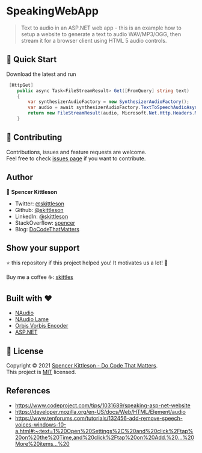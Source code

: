 ﻿# SpeakingWebApp
> Text to audio in an ASP.NET web app - this is an example how to setup a website to generate a text to audio WAV/MP3/OGG, then stream it for a browser client using HTML 5 audio controls.

<!-- ## ✨ Demo

![Demo gif](demo.gif) -->

## 🚀 Quick Start

Download the latest and run

```csharp
 [HttpGet]
    public async Task<FileStreamResult> Get([FromQuery] string text)
    {
        var synthesizerAudioFactory = new SynthesizerAudioFactory();
        var audio = await synthesizerAudioFactory.TextToSpeechAudioAsync(text, SynthesizerAudioFactory.AUDIO_FORMAT.MP3);
        return new FileStreamResult(audio, Microsoft.Net.Http.Headers.MediaTypeHeaderValue.Parse("audio/mpeg"));
    }
```

## 🤝 Contributing

Contributions, issues and feature requests are welcome.<br />
Feel free to check [issues page](https://github.com/skittleson/GcodeController/issues) if you want to contribute.<br />

## Author

👤 **Spencer Kittleson**

- Twitter: [@skittleson](https://twitter.com/skittleson)
- Github: [@skittleson](https://github.com/skittleson)
- LinkedIn: [@skittleson](https://www.linkedin.com/in/skittleson)
- StackOverflow: [spencer](https://stackoverflow.com/users/2414540/spencer)
- Blog: [DoCodeThatMatters](https://docodethatmatters.com)

## Show your support

⭐️ this repository if this project helped you! It motivates us a lot! 👋

Buy me a coffee ☕: <a href="https://www.buymeacoffee.com/skittles">skittles</a><br />

## Built with ♥

- [NAudio](https://github.com/naudio/NAudio)
- [NAudio Lame](https://github.com/Corey-M/NAudio.Lame)
- [Orbis Vorbis Encoder](https://github.com/SteveLillis/.NET-Ogg-Vorbis-Encoder)
- [ASP.NET](https://dotnet.microsoft.com/apps/aspnet)

## 📝 License

Copyright © 2021 [Spencer Kittleson - Do Code That Matters](https://DoCodeThatMatters.com). <br />
This project is [MIT](https://github.com/skittleson/GcodeController/blob/master/LICENSE) licensed.

## References 
 - https://www.codeproject.com/tips/1031689/speaking-asp-net-website
 - https://developer.mozilla.org/en-US/docs/Web/HTML/Element/audio
 - https://www.tenforums.com/tutorials/132456-add-remove-speech-voices-windows-10-a.html#:~:text=1%20Open%20Settings%2C%20and%20click%2Ftap%20on%20the%20Time,and%20click%2Ftap%20on%20Add.%20...%20More%20items...%20
